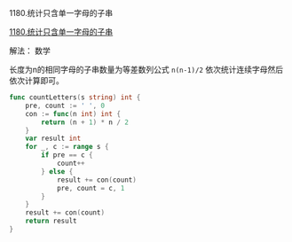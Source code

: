1180.统计只含单一字母的子串

[1180.统计只含单一字母的子串](https://leetcode.cn/problems/count-substrings-with-only-one-distinct-letter/)



解法： 数学



长度为n的相同字母的子串数量为等差数列公式 `n(n-1)/2` 依次统计连续字母然后依次计算即可。



```go
func countLetters(s string) int {
	pre, count := ' ', 0
	con := func(n int) int {
		return (n + 1) * n / 2
	}
	var result int
	for _, c := range s {
		if pre == c {
			count++
		} else {
			result += con(count)
			pre, count = c, 1
		}
	}
	result += con(count)
	return result
}
```
